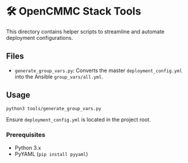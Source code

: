 # 🛠️ OpenCMMC Stack Tools

This directory contains helper scripts to streamline and automate deployment configurations.

## Files

- `generate_group_vars.py`: Converts the master `deployment_config.yml` into the Ansible `group_vars/all.yml`.

## Usage

```bash
python3 tools/generate_group_vars.py
```

Ensure `deployment_config.yml` is located in the project root.

### Prerequisites

- Python 3.x
- PyYAML (`pip install pyyaml`)
